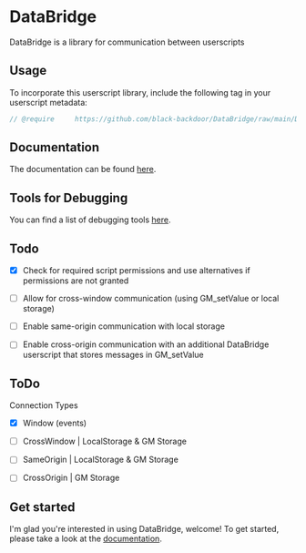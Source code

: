 # DataBridge
DataBridge is a library for communication between userscripts


## Usage

To incorporate this userscript library, include the following tag in your userscript metadata:

```js
// @require     https://github.com/black-backdoor/DataBridge/raw/main/DataBridge.lib.user.js
```

## Documentation
The documentation can be found [here](docs.md).

## Tools for Debugging
You can find a list of debugging tools [here](https://github.com/black-backdoor/DataBridge/tree/main/tools).

## Todo
- [x] Check for required script permissions and use alternatives if permissions are not granted
- [ ] Allow for cross-window communication (using GM_setValue or local storage)
- [ ] Enable same-origin communication with local storage
- [ ] Enable cross-origin communication with an additional DataBridge userscript that stores messages in GM_setValue


## ToDo
Connection Types
- [x] Window (events)
- [ ] CrossWindow | LocalStorage & GM Storage
- [ ] SameOrigin | LocalStorage & GM Storage
- [ ] CrossOrigin | GM Storage


## Get started
I'm glad you're interested in using DataBridge, welcome! To get started, please take a look at the [documentation](docs.md).